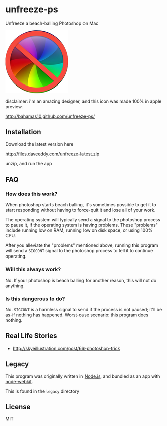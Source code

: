 unfreeze-ps
===========

Unfreeze a beach-balling Photoshop on Mac

![icon](/icon.png)

disclaimer: i'm an amazing designer, and this icon was made 100% in apple preview.

http://bahamas10.github.com/unfreeze-ps/

Installation
------------

Download the latest version here

http://files.daveeddy.com/unfreeze-latest.zip

unzip, and run the app

FAQ
---

### How does this work?

When photoshop starts beach balling, it's sometimes possible to get it to start
responding without having to force-quit it and lose all of your work.

The operating system will typically send a signal to the photoshop process to
pause it, if the operating system is having problems.  These "problems" include
running low on RAM, running low on disk space, or using 100% CPU.

After you alleviate the "problems" mentioned above, running this program will send
a `SIGCONT` signal to the photoshop process to tell it to continue operating.

### Will this always work?

No.  If your photoshop is beach balling for another reason, this will not do anything.

### Is this dangerous to do?

No.  `SIGCONT` is a harmless signal to send if the process is not paused; it'll be as-if
nothing has happened.  Worst-case scenario: this program does nothing.

Real Life Stories
-----------------

- http://skyeillustration.com/post/66-photoshop-trick

Legacy
------

This program was originally written in [Node.js](http://nodejs.org), and bundled as an app with
[node-webkit](https://github.com/rogerwang/node-webkit).

This is found in the `legacy` directory

License
-------

MIT
